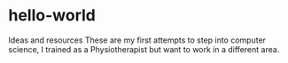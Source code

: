 # hello-world
Ideas and resources
These are my first attempts to step into computer science, I trained as a Physiotherapist but want to work in a different area.
